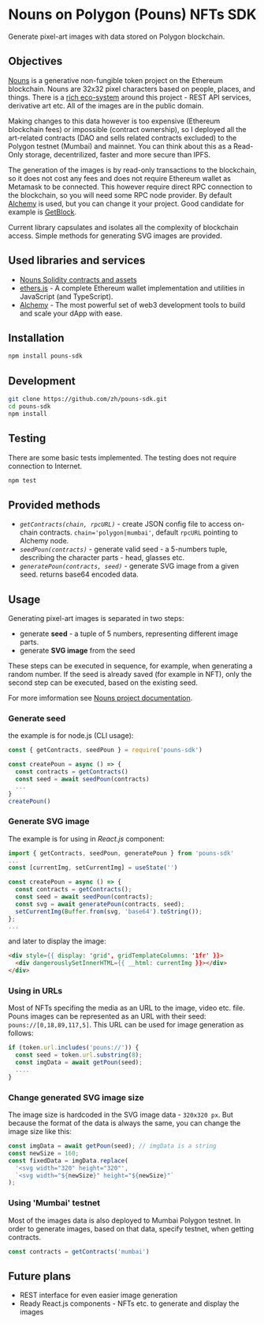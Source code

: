 # Nouns on Polygon (Pouns) NFTs SDK

Generate pixel-art images with data stored on Polygon blockchain.

## Objectives

[Nouns](https://nouns.wtf/) is a generative non-fungible token project on the Ethereum blockchain. Nouns are 32x32 pixel characters based on people, places, and things. There is a [rich eco-system](https://nouns.center/dev) around this project - REST API services, derivative art etc. All of the images are in the public domain.

Making changes to this data however is too expensive (Ethereum blockchain fees) or impossible (contract ownership), so I deployed all the art-related contracts (DAO and sells related contracts excluded) to the Polygon testnet (Mumbai) and mainnet. You can think about this as a Read-Only storage, decentrilized, faster and more secure than IPFS.

The generation of the images is by read-only transactions to the blockchain, so it does not cost any fees and does not require Ethereum wallet as Metamask to be connected. This however require direct RPC connection to the blockchain, so you will need some RPC node provider. By default [Alchemy](https://alchemy.com) is used, but you can change it your project. Good candidate for example is [GetBlock](https://getblock.io/).

Current library capsulates and isolates all the complexity of blockchain access. Simple methods for generating SVG images are provided.

## Used libraries and services

* [Nouns Solidity contracts and assets](https://github.com/nounsDAO/nouns-monorepo)
* [ethers.js](https://github.com/ethers-io/ethers.js/) - A complete Ethereum wallet implementation and utilities in JavaScript (and TypeScript).
* [Alchemy](https://alchemy.com) - The most powerful set of web3 development tools to build and scale your dApp with ease.

## Installation

```sh
npm install pouns-sdk
```

## Development

```sh
git clone https://github.com/zh/pouns-sdk.git
cd pouns-sdk
npm install
```

## Testing

There are some basic tests implemented. The testing does not require connection to Internet.

```sh
npm test
```

## Provided methods

* *`getContracts(chain, rpcURL)`* - create JSON config file to access on-chain contracts. `chain='polygon|mumbai'`, default `rpcURL` pointing to Alchemy node.
* *`seedPoun(contracts)`* - generate valid seed - a 5-numbers tuple, describing the character parts - head, glasses etc.
* *`generatePoun(contracts, seed)`* - generate SVG image from a given seed. returns base64 encoded data.

## Usage

Generating pixel-art images is separated in two steps:

* generate **seed** - a tuple of 5 numbers, representing different image parts.
* generate **SVG image** from the seed

These steps can be executed in sequence, for example, when generating a random number.
If the seed is already saved (for example in NFT), only the second step can be executed, based on the existing seed.

For more imformation see [Nouns project documentation](https://nouns.center/).

### Generate seed

the example is for node.js (CLI usage):

```js
const { getContracts, seedPoun } = require('pouns-sdk')

const createPoun = async () => {
  const contracts = getContracts()
  const seed = await seedPoun(contracts)
  ...
}
createPoun()
```

### Generate SVG image

The example is for using in *React.js* component:

```js
import { getContracts, seedPoun, generatePoun } from 'pouns-sdk'
...
const [currentImg, setCurrentImg] = useState('')

const createPoun = async () => {
  const contracts = getContracts();
  const seed = await seedPoun(contracts);
  const svg = await generatePoun(contracts, seed);
  setCurrentImg(Buffer.from(svg, 'base64').toString());
};
...
```

and later to display the image:

```html
<div style={{ display: 'grid', gridTemplateColumns: '1fr' }}>
  <div dangerouslySetInnerHTML={{ __html: currentImg }}></div>
</div>
```

### Using in URLs

Most of NFTs specifing the media as an URL to the image, video etc. file. Pouns images can be represented as an URL with their seed: `pouns://[0,18,89,117,5]`. This URL can be used for image generation as follows:

```js
if (token.url.includes('pouns://')) {
  const seed = token.url.substring(8);
  const imgData = await getPoun(seed);
  ....
}
```

### Change generated SVG image size

The image size is hardcoded in the SVG image data - `320x320 px`. But because the format of the data is always the same, you can change the image size like this:

```js
const imgData = await getPoun(seed); // imgData is a string
const newSize = 160;
const fixedData = imgData.replace(
  '<svg width="320" height="320"',
  `<svg width="${newSize}" height="${newSize}"`
);
```

### Using 'Mumbai' testnet

Most of the images data is also deployed to Mumbai Polygon testnet. In order to generate images, based on that data, specify testnet, when getting contracts.

```js
const contracts = getContracts('mumbai')
```

## Future plans

* REST interface for even easier image generation
* Ready React.js components - NFTs etc. to generate and display the images
